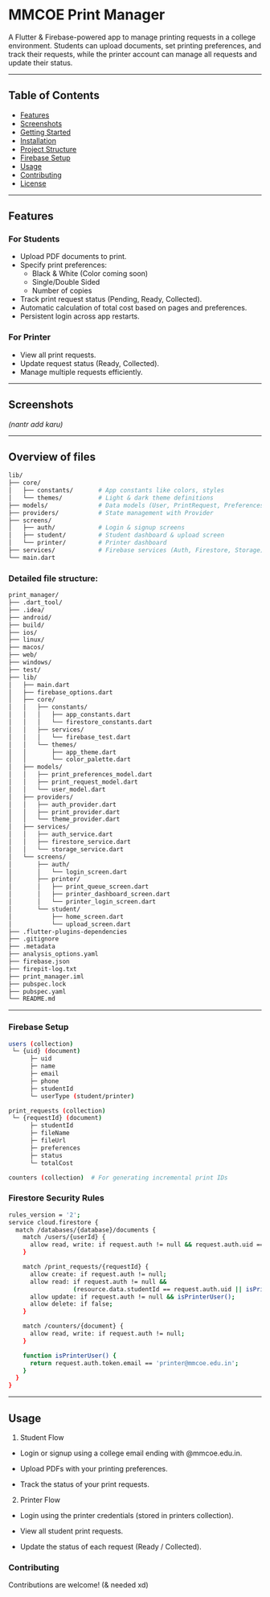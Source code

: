 # MMCOE Print Manager

A Flutter & Firebase-powered app to manage printing requests in a college environment. Students can upload documents, set printing preferences, and track their requests, while the printer account can manage all requests and update their status.

---

## Table of Contents
- [Features](#features)
- [Screenshots](#screenshots)
- [Getting Started](#getting-started)
- [Installation](#installation)
- [Project Structure](#project-structure)
- [Firebase Setup](#firebase-setup)
- [Usage](#usage)
- [Contributing](#contributing)
- [License](#license)

---

## Features

### For Students
- Upload PDF documents to print.
- Specify print preferences:
  - Black & White (Color coming soon)
  - Single/Double Sided
  - Number of copies
- Track print request status (Pending, Ready, Collected).
- Automatic calculation of total cost based on pages and preferences.
- Persistent login across app restarts.

### For Printer
- View all print requests.
- Update request status (Ready, Collected).
- Manage multiple requests efficiently.

---

## Screenshots

*(nantr add karu)*

---

## Overview of files
```bash
lib/
├── core/
│   ├── constants/       # App constants like colors, styles
│   └── themes/          # Light & dark theme definitions
├── models/              # Data models (User, PrintRequest, Preferences)
├── providers/           # State management with Provider
├── screens/
│   ├── auth/            # Login & signup screens
│   ├── student/         # Student dashboard & upload screen
│   └── printer/         # Printer dashboard
├── services/            # Firebase services (Auth, Firestore, Storage)
└── main.dart
```

### Detailed file structure:
```bash
print_manager/
├── .dart_tool/
├── .idea/
├── android/
├── build/
├── ios/
├── linux/
├── macos/
├── web/
├── windows/
├── test/
├── lib/
│   ├── main.dart
│   ├── firebase_options.dart
│   ├── core/
│   │   ├── constants/
│   │   │   ├── app_constants.dart
│   │   │   └── firestore_constants.dart
│   │   ├── services/
│   │   │   └── firebase_test.dart
│   │   └── themes/
│   │       ├── app_theme.dart
│   │       └── color_palette.dart
│   ├── models/
│   │   ├── print_preferences_model.dart
│   │   ├── print_request_model.dart
│   │   └── user_model.dart
│   ├── providers/
│   │   ├── auth_provider.dart
│   │   ├── print_provider.dart
│   │   └── theme_provider.dart
│   ├── services/
│   │   ├── auth_service.dart
│   │   ├── firestore_service.dart
│   │   └── storage_service.dart
│   └── screens/
│       ├── auth/
│       │   └── login_screen.dart
│       ├── printer/
│       │   ├── print_queue_screen.dart
│       │   ├── printer_dashboard_screen.dart
│       │   └── printer_login_screen.dart
│       └── student/
│           ├── home_screen.dart
│           └── upload_screen.dart
├── .flutter-plugins-dependencies
├── .gitignore
├── .metadata
├── analysis_options.yaml
├── firebase.json
├── firepit-log.txt
├── print_manager.iml
├── pubspec.lock
├── pubspec.yaml
└── README.md
```

---

### Firebase Setup
```bash
users (collection)
 └─ {uid} (document)
      ├─ uid
      ├─ name
      ├─ email
      ├─ phone
      ├─ studentId
      └─ userType (student/printer)

print_requests (collection)
 └─ {requestId} (document)
      ├─ studentId
      ├─ fileName
      ├─ fileUrl
      ├─ preferences
      ├─ status
      └─ totalCost

counters (collection)  # For generating incremental print IDs
```
    
### Firestore Security Rules
```bash
rules_version = '2';
service cloud.firestore {
  match /databases/{database}/documents {
    match /users/{userId} {
      allow read, write: if request.auth != null && request.auth.uid == userId;
    }

    match /print_requests/{requestId} {
      allow create: if request.auth != null;
      allow read: if request.auth != null &&
                  (resource.data.studentId == request.auth.uid || isPrinterUser());
      allow update: if request.auth != null && isPrinterUser();
      allow delete: if false;
    }

    match /counters/{document} {
      allow read, write: if request.auth != null;
    }

    function isPrinterUser() {
      return request.auth.token.email == 'printer@mmcoe.edu.in';
    }
  }
}
```

---

## Usage

1. Student Flow

  -  Login or signup using a college email ending with @mmcoe.edu.in.

  - Upload PDFs with your printing preferences.

  - Track the status of your print requests.

2. Printer Flow

  - Login using the printer credentials (stored in printers collection).

  - View all student print requests.

  - Update the status of each request (Ready / Collected).

### Contributing

Contributions are welcome! (& needed xd)
